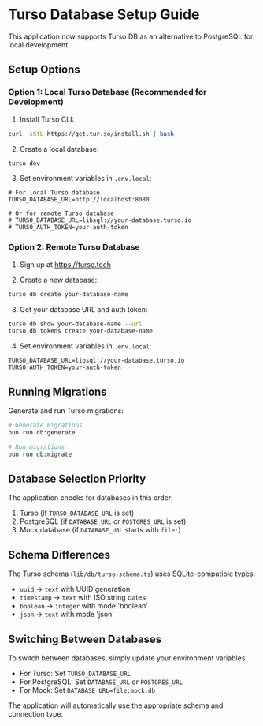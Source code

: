 # Turso Database Setup Guide

This application now supports Turso DB as an alternative to PostgreSQL for local development.

## Setup Options

### Option 1: Local Turso Database (Recommended for Development)

1. Install Turso CLI:
```bash
curl -sSfL https://get.tur.so/install.sh | bash
```

2. Create a local database:
```bash
turso dev
```

3. Set environment variables in `.env.local`:
```env
# For local Turso database
TURSO_DATABASE_URL=http://localhost:8080

# Or for remote Turso database
# TURSO_DATABASE_URL=libsql://your-database.turso.io
# TURSO_AUTH_TOKEN=your-auth-token
```

### Option 2: Remote Turso Database

1. Sign up at https://turso.tech

2. Create a new database:
```bash
turso db create your-database-name
```

3. Get your database URL and auth token:
```bash
turso db show your-database-name --url
turso db tokens create your-database-name
```

4. Set environment variables in `.env.local`:
```env
TURSO_DATABASE_URL=libsql://your-database.turso.io
TURSO_AUTH_TOKEN=your-auth-token
```

## Running Migrations

Generate and run Turso migrations:
```bash
# Generate migrations
bun run db:generate

# Run migrations
bun run db:migrate
```

## Database Selection Priority

The application checks for databases in this order:
1. Turso (if `TURSO_DATABASE_URL` is set)
2. PostgreSQL (if `DATABASE_URL` or `POSTGRES_URL` is set)
3. Mock database (if `DATABASE_URL` starts with `file:`)

## Schema Differences

The Turso schema (`lib/db/turso-schema.ts`) uses SQLite-compatible types:
- `uuid` → `text` with UUID generation
- `timestamp` → `text` with ISO string dates
- `boolean` → `integer` with mode 'boolean'
- `json` → `text` with mode 'json'

## Switching Between Databases

To switch between databases, simply update your environment variables:
- For Turso: Set `TURSO_DATABASE_URL`
- For PostgreSQL: Set `DATABASE_URL` or `POSTGRES_URL`
- For Mock: Set `DATABASE_URL=file:mock.db`

The application will automatically use the appropriate schema and connection type.